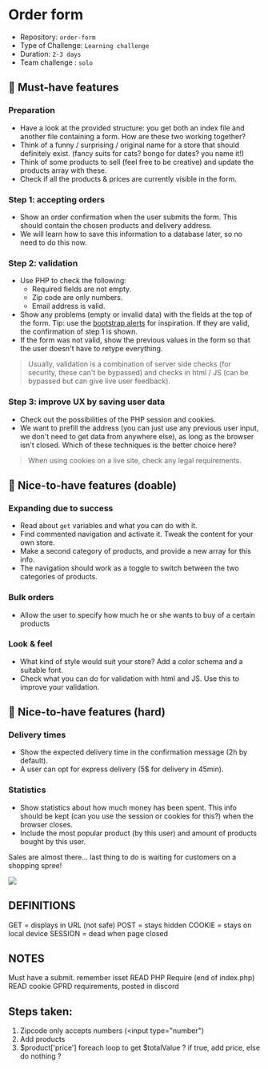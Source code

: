 # Order form

- Repository: `order-form`
- Type of Challenge: `Learning challenge`
- Duration: `2-3 days`
- Team challenge : `solo`

## 🌱 Must-have features

### Preparation
- Have a look at the provided structure: you get both an index file and another file containing a form. How are these two working together?
- Think of a funny / surprising / original name for a store that should definitely exist. (fancy suits for cats? bongo for dates? you name it!)
- Think of some products to sell (feel free to be creative) and update the products array with these.
- Check if all the products & prices are currently visible in the form.

### Step 1: accepting orders
- Show an order confirmation when the user submits the form. This should contain the chosen products and delivery address.
- We will learn how to save this information to a database later, so no need to do this now.

### Step 2: validation
- Use PHP to check the following:
    - Required fields are not empty.
    - Zip code are only numbers.
    - Email address is valid.
- Show any problems (empty or invalid data) with the fields at the top of the form. Tip: use the [bootstrap alerts](https://getbootstrap.com/docs/4.0/components/alerts/) for inspiration. If they are valid, the confirmation of step 1 is shown.
- If the form was not valid, show the previous values in the form so that the user doesn't have to retype everything.

> Usually, validation is a combination of server side checks (for security, these can't be bypassed) and checks in html / JS (can be bypassed but can give live user feedback).

### Step 3: improve UX by saving user data
- Check out the possibilities of the PHP session and cookies.
- We want to prefill the address (you can just use any previous user input, we don't need to get data from anywhere else), as long as the browser isn't closed. Which of these techniques is the better choice here?

> When using cookies on a live site, check any legal requirements.

## 🌼 Nice-to-have features (doable)

### Expanding due to success
- Read about `get` variables and what you can do with it.
- Find commented navigation and activate it. Tweak the content for your own store.
- Make a second category of products, and provide a new array for this info.
- The navigation should work as a toggle to switch between the two categories of products.

### Bulk orders
- Allow the user to specify how much he or she wants to buy of a certain products

### Look & feel
- What kind of style would suit your store? Add a color schema and a suitable font.
- Check what you can do for validation with html and JS. Use this to improve your validation.

## 🌳 Nice-to-have features (hard)

### Delivery times
- Show the expected delivery time in the confirmation message (2h by default).
- A user can opt for express delivery (5$ for delivery in 45min).

### Statistics
- Show statistics about how much money has been spent. This info should be kept (can you use the session or cookies for this?) when the browser closes.
- Include the most popular product (by this user) and amount of products bought by this user.

Sales are almost there... last thing to do is waiting for customers on a shopping spree!

![](https://media.giphy.com/media/iJmi4OLkDgO9aZWS1R/giphy.gif)


## DEFINITIONS
GET = displays in URL (not safe)
POST = stays hidden
COOKIE = stays on local device
SESSION = dead when page closed

## NOTES
Must have a submit. remember isset
READ PHP Require (end of index.php)
READ cookie GPRD requirements, posted in discord


## Steps taken:
1. Zipcode only accepts numbers (<input type="number")
2. Add products
3. $product['price'] foreach loop to get $totalValue ? if true, add price, else do nothing ?